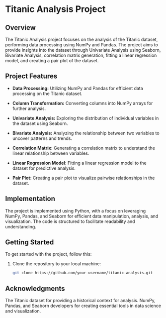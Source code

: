 # Titanic Analysis Project

## Overview

The Titanic Analysis project focuses on the analysis of the Titanic dataset, performing data processing using NumPy and Pandas. The project aims to provide insights into the dataset through Univariate Analysis using Seaborn, Bivariate Analysis, correlation matrix generation, fitting a linear regression model, and creating a pair plot of the dataset.

## Project Features

- **Data Processing:** Utilizing NumPy and Pandas for efficient data processing on the Titanic dataset.
  
- **Column Transformation:** Converting columns into NumPy arrays for further analysis.

- **Univariate Analysis:** Exploring the distribution of individual variables in the dataset using Seaborn.

- **Bivariate Analysis:** Analyzing the relationship between two variables to uncover patterns and trends.

- **Correlation Matrix:** Generating a correlation matrix to understand the linear relationship between variables.

- **Linear Regression Model:** Fitting a linear regression model to the dataset for predictive analysis.

- **Pair Plot:** Creating a pair plot to visualize pairwise relationships in the dataset.

## Implementation

The project is implemented using Python, with a focus on leveraging NumPy, Pandas, and Seaborn for efficient data manipulation, analysis, and visualization. The code is structured to facilitate readability and understanding.

## Getting Started

To get started with the project, follow this:

1. Clone the repository to your local machine:

   ```bash
   git clone https://github.com/your-username/titanic-analysis.git
## Acknowledgments
The Titanic dataset for providing a historical context for analysis.
NumPy, Pandas, and Seaborn developers for creating essential tools in data science and visualization.
